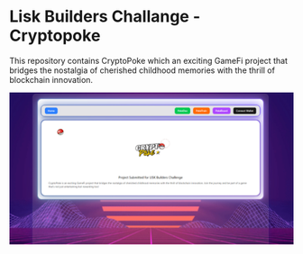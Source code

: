 # Lisk Builders Challange - Cryptopoke
This repository contains CryptoPoke which an exciting GameFi project that bridges the nostalgia of cherished childhood memories with the thrill of blockchain innovation. 

<img width="1440" alt="Screenshot 2025-05-05 at 12 38 56 AM" src="https://raw.githubusercontent.com/HagemZ/lisk-builders-challange-cryptopoke/refs/heads/main/cryptopoke.png" />
